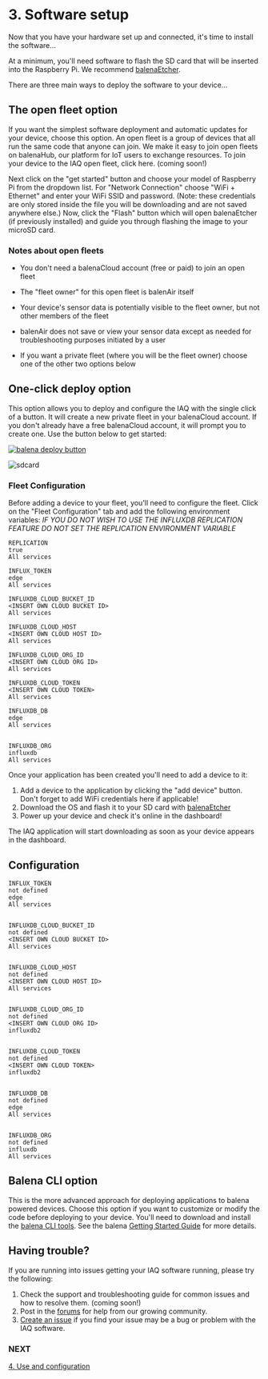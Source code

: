 # 3. Software setup

Now that you have your hardware set up and connected, it's time to install the software...

At a minimum, you'll need software to flash the SD card that will be inserted into the Raspberry Pi. We recommend [balenaEtcher](https://balena.io/etcher).

There are three main ways to deploy the software to your device...

## The open fleet option
If you want the simplest software deployment and automatic updates for your device, choose this option. An open fleet is a group of devices that all run the same code that anyone can join. We make it easy to join open fleets on balenaHub, our platform for IoT users to exchange resources. To join your device to the IAQ open fleet, click here. (coming soon!)

Next click on the "get started" button and choose your model of Raspberry Pi from the dropdown list. For "Network Connection" choose "WiFi + Ethernet" and enter your WiFi SSID and password. (Note: these credentials are only stored inside the file you will be downloading and are not saved anywhere else.) Now, click the "Flash" button which will open balenaEtcher (if previously installed) and guide you through flashing the image to your microSD card.

### Notes about open fleets
- You don't need a balenaCloud account (free or paid) to join an open fleet

- The "fleet owner" for this open fleet is balenAir itself

- Your device's sensor data is potentially visible to the fleet owner, but not other members of the fleet

- balenAir does not save or view your sensor data except as needed for troubleshooting purposes initiated by a user

- If you want a private fleet (where you will be the fleet owner) choose one of the other two options below

## One-click deploy option
This option allows you to deploy and configure the IAQ with the single click of a button. It will create a new private fleet in your balenaCloud account. If you don't already have a free balenaCloud account, it will prompt you to create one. Use the button below to get started:

[![balena deploy button](https://www.balena.io/deploy.svg)](https://dashboard.balena-cloud.com/deploy?repoUrl=https://github.com/InfluxCommunity/balenair)

![sdcard](./images/sdcard.gif)

### Fleet Configuration
Before adding a device to your fleet, you'll need to configure the fleet. Click on the "Fleet Configuration" tab and add the following environment variables:
*IF YOU DO NOT WISH TO USE THE INFLUXDB REPLICATION FEATURE DO NOT SET THE REPLICATION ENVIRONMENT VARIABLE*
```
REPLICATION
true
All services

INFLUX_TOKEN	
edge
All services	

INFLUXDB_CLOUD_BUCKET_ID	
<INSERT OWN CLOUD BUCKET ID>
All services	

INFLUXDB_CLOUD_HOST	
<INSERT OWN CLOUD HOST ID>
All services	

INFLUXDB_CLOUD_ORG_ID	
<INSERT OWN CLOUD ORG ID>
All services	

INFLUXDB_CLOUD_TOKEN	
<INSERT OWN CLOUD TOKEN>
All services	

INFLUXDB_DB	
edge
All services	


INFLUXDB_ORG	
influxdb
All services
```


Once your application has been created you'll need to add a device to it:

1. Add a device to the application by clicking the "add device" button. Don't forget to add WiFi credentials here if applicable!
2. Download the OS and flash it to your SD card with [balenaEtcher](https://balena.io/etcher)
3. Power up your device and check it's online in the dashboard!

The IAQ application will start downloading as soon as your device appears in the dashboard.

## Configuration

```
INFLUX_TOKEN	
not defined
edge
All services	


INFLUXDB_CLOUD_BUCKET_ID	
not defined
<INSERT OWN CLOUD BUCKET ID>
All services	


INFLUXDB_CLOUD_HOST	
not defined
<INSERT OWN CLOUD HOST ID>
All services	


INFLUXDB_CLOUD_ORG_ID	
not defined
<INSERT OWN CLOUD ORG ID>
influxdb2	


INFLUXDB_CLOUD_TOKEN	
not defined
<INSERT OWN CLOUD TOKEN>
influxdb2	


INFLUXDB_DB	
not defined
edge
All services	


INFLUXDB_ORG	
not defined
influxdb
All services
```

## Balena CLI option

This is the more advanced approach for deploying applications to balena powered devices. Choose this option if you want to customize or modify the code before deploying to your device. You'll need to download and install the [balena CLI tools](https://github.com/balena-io/balena-cli/blob/master/INSTALL.md). See the balena [Getting Started Guide](https://www.balena.io/docs/learn/getting-started/raspberrypi4-64/python/) for more details.

## Having trouble?

If you are running into issues getting your IAQ software running, please try the following:
1. Check the support and troubleshooting guide for common issues and how to resolve them. (coming soon!)
2. Post in the [forums](https://forums.balena.io/) for help from our growing community.
3. [Create an issue](https://github.com/balenair/balenair/issues) if you find your issue may be a bug or problem with the IAQ software.

### NEXT
[4. Use and configuration](04-use-and-configuration.md)
